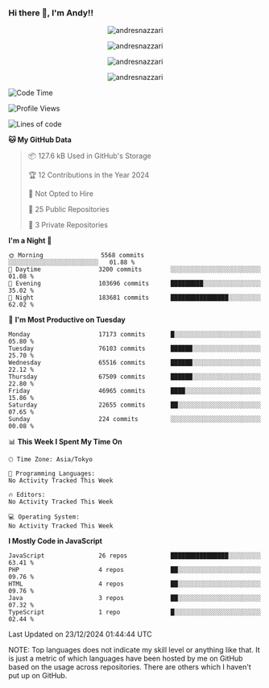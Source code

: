 ### Hi there 👋, I'm Andy!!

<p align="center" >
  <img src="https://github-profile-trophy.vercel.app/?username=AndresNazzari&theme=dracula&column=-1" alt="andresnazzari"/>
</p>

<p align="center">
  <img  src="https://github-readme-stats.vercel.app/api?username=AndresNazzari&count_private=true&show_icons=true&theme=dracula" alt="andresnazzari"/>
</p>
<p align="center">
  <img  src="https://github-readme-stats.vercel.app/api/top-langs/?username=AndresNazzari&layout=compact" alt="andresnazzari"/>
</p>
<p align="center" >
  <img src="https://github-readme-stats.vercel.app/api/wakatime?username=AndresNazzari" alt="andresnazzari"/>
</p>

<!--START_SECTION:waka-->
![Code Time](http://img.shields.io/badge/Code%20Time-966%20hrs%209%20mins-blue)

![Profile Views](http://img.shields.io/badge/Profile%20Views-0-blue)

![Lines of code](https://img.shields.io/badge/From%20Hello%20World%20I%27ve%20Written-52.6%20million%20lines%20of%20code-blue)

**🐱 My GitHub Data** 

> 📦 127.6 kB Used in GitHub's Storage 
 > 
> 🏆 12 Contributions in the Year 2024
 > 
> 🚫 Not Opted to Hire
 > 
> 📜 25 Public Repositories 
 > 
> 🔑 3 Private Repositories 
 > 
**I'm a Night 🦉** 

```text
🌞 Morning                5568 commits        ░░░░░░░░░░░░░░░░░░░░░░░░░   01.88 % 
🌆 Daytime                3200 commits        ░░░░░░░░░░░░░░░░░░░░░░░░░   01.08 % 
🌃 Evening                103696 commits      █████████░░░░░░░░░░░░░░░░   35.02 % 
🌙 Night                  183681 commits      ████████████████░░░░░░░░░   62.02 % 
```
📅 **I'm Most Productive on Tuesday** 

```text
Monday                   17173 commits       █░░░░░░░░░░░░░░░░░░░░░░░░   05.80 % 
Tuesday                  76103 commits       ██████░░░░░░░░░░░░░░░░░░░   25.70 % 
Wednesday                65516 commits       ██████░░░░░░░░░░░░░░░░░░░   22.12 % 
Thursday                 67509 commits       ██████░░░░░░░░░░░░░░░░░░░   22.80 % 
Friday                   46965 commits       ████░░░░░░░░░░░░░░░░░░░░░   15.86 % 
Saturday                 22655 commits       ██░░░░░░░░░░░░░░░░░░░░░░░   07.65 % 
Sunday                   224 commits         ░░░░░░░░░░░░░░░░░░░░░░░░░   00.08 % 
```


📊 **This Week I Spent My Time On** 

```text
🕑︎ Time Zone: Asia/Tokyo

💬 Programming Languages: 
No Activity Tracked This Week

🔥 Editors: 
No Activity Tracked This Week

💻 Operating System: 
No Activity Tracked This Week
```

**I Mostly Code in JavaScript** 

```text
JavaScript               26 repos            ████████████████░░░░░░░░░   63.41 % 
PHP                      4 repos             ██░░░░░░░░░░░░░░░░░░░░░░░   09.76 % 
HTML                     4 repos             ██░░░░░░░░░░░░░░░░░░░░░░░   09.76 % 
Java                     3 repos             ██░░░░░░░░░░░░░░░░░░░░░░░   07.32 % 
TypeScript               1 repo              █░░░░░░░░░░░░░░░░░░░░░░░░   02.44 % 
```




 Last Updated on 23/12/2024 01:44:44 UTC
<!--END_SECTION:waka-->

NOTE: Top languages does not indicate my skill level or anything like that. It is just a metric of which languages have been hosted by me on GitHub based on the usage across repositories. There are others which I haven't put up on GitHub.

<!-- Here are some ideas to get you started:

-   🔭 I’m currently working on ...
-   🌱 I’m currently learning ...
-   👯 I’m looking to collaborate on ...
-   🤔 I’m looking for help with ...
-   💬 Ask me about ...
-   📫 How to reach me: ...
-   😄 Pronouns: ...
-   ⚡ Fun fact: ... -->
